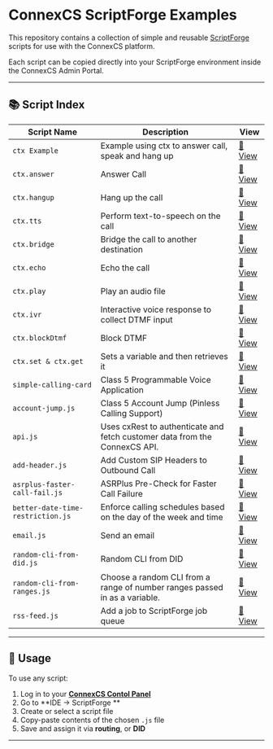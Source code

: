 # ConnexCS ScriptForge Examples

This repository contains a collection of simple and reusable [ScriptForge](https://docs.connexcs.com/apps/architecture/script/) scripts for use with the ConnexCS platform.

Each script can be copied directly into your ScriptForge environment inside the ConnexCS Admin Portal.

---

## 📚 Script Index

| Script Name | Description | View |
|-------------|-------------|-------|
| `ctx Example` | Example using ctx to answer call, speak and hang up | [📄 View](https://github.com/connexcs/scriptforge-examples/blob/528bf1624f6d6a224396d1a0d43c106142bf3d39/ctx-example.js) |
| `ctx.answer` | Answer Call | [📄 View](https://github.com/connexcs/scriptforge-examples/blob/528bf1624f6d6a224396d1a0d43c106142bf3d39/ctx-answer.js) |
| `ctx.hangup` | Hang up the call | [📄 View](https://github.com/connexcs/scriptforge-examples/blob/528bf1624f6d6a224396d1a0d43c106142bf3d39/ctx-hangup.js) |
| `ctx.tts` | Perform text-to-speech on the call | [📄 View](https://github.com/connexcs/scriptforge-examples/blob/528bf1624f6d6a224396d1a0d43c106142bf3d39/ctx-tts.js) |
| `ctx.bridge` | Bridge the call to another destination | [📄 View](https://github.com/connexcs/scriptforge-examples/blob/528bf1624f6d6a224396d1a0d43c106142bf3d39/ctx-bridge.js) |
| `ctx.echo` | Echo the call | [📄 View](https://github.com/connexcs/scriptforge-examples/blob/528bf1624f6d6a224396d1a0d43c106142bf3d39/ctx-echo.js) |
| `ctx.play` | Play an audio file | [📄 View](https://github.com/connexcs/scriptforge-examples/blob/528bf1624f6d6a224396d1a0d43c106142bf3d39/ctx-play.js) |
| `ctx.ivr` | Interactive voice response to collect DTMF input | [📄 View](https://github.com/connexcs/scriptforge-examples/blob/528bf1624f6d6a224396d1a0d43c106142bf3d39/ctx-ivr.js) |
| `ctx.blockDtmf` | Block DTMF | [📄 View](https://github.com/connexcs/scriptforge-examples/blob/3f892099c682bbe418904c9a74982976ae2c207c/ctx-blockdtmf.js) |
| `ctx.set & ctx.get` | Sets a variable and then retrieves it | [📄 View](https://github.com/connexcs/scriptforge-examples/blob/528bf1624f6d6a224396d1a0d43c106142bf3d39/ctx-set-get.js) |
| `simple-calling-card` | Class 5 Programmable Voice Application | [📄 View](https://github.com/connexcs/scriptforge-examples/blob/3f892099c682bbe418904c9a74982976ae2c207c/simple-calling-card.js) |
| `account-jump.js` | Class 5 Account Jump (Pinless Calling Support) | [📄 View](https://github.com/connexcs/scriptforge-examples/blob/3f892099c682bbe418904c9a74982976ae2c207c/account-jump.js) |
| `api.js` | Uses cxRest to authenticate and fetch customer data from the ConnexCS API. | [📄 View](https://github.com/connexcs/scriptforge-examples/blob/3f892099c682bbe418904c9a74982976ae2c207c/api.js) |
| `add-header.js` | Add Custom SIP Headers to Outbound Call | [📄 View](https://github.com/connexcs/scriptforge-examples/blob/3f892099c682bbe418904c9a74982976ae2c207c/add-header.js) |
| `asrplus-faster-call-fail.js` | ASRPlus Pre-Check for Faster Call Failure | [📄 View](https://github.com/connexcs/scriptforge-examples/blob/3f892099c682bbe418904c9a74982976ae2c207c/asrplus-faster-call-fail.js) |
| `better-date-time-restriction.js` | Enforce calling schedules based on the day of the week and time | [📄 View](https://github.com/connexcs/scriptforge-examples/blob/3f892099c682bbe418904c9a74982976ae2c207c/better-date-time-restriction.js) |
| `email.js` |  Send an email | [📄 View](https://github.com/connexcs/scriptforge-examples/blob/3f892099c682bbe418904c9a74982976ae2c207c/email.js) |
| `random-cli-from-did.js` | Random CLI from DID | [📄 View](https://github.com/connexcs/scriptforge-examples/blob/3f892099c682bbe418904c9a74982976ae2c207c/random-cli-from-did.js) |
| `random-cli-from-ranges.js` | Choose a random CLI from a range of number ranges passed in as a variable. | [📄 View](https://github.com/connexcs/scriptforge-examples/blob/3f892099c682bbe418904c9a74982976ae2c207c/random-cli-from-ranges.js) |
| `rss-feed.js` | Add a job to ScriptForge job queue | [📄 View](https://github.com/connexcs/scriptforge-examples/blob/3f892099c682bbe418904c9a74982976ae2c207c/rss-feed.js) |

---

## 🔧 Usage

To use any script:

1. Log in to your [**ConnexCS Contol Panel**](https://app.connexcs.com)
2. Go to **IDE → ScriptForge **
3. Create or select a script file
4. Copy-paste contents of the chosen `.js` file
5. Save and assign it via  **routing**, or **DID**

---
